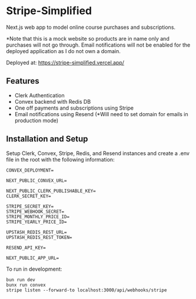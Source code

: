 # Stripe-Simplified

Next.js web app to model online course purchases and subscriptions.

\*Note that this is a mock website so products are in name only and purchases will not go through. Email notifications will not be enabled for the deployed application as I do not own a domain.

Deployed at: https://stripe-simplified.vercel.app/

## Features

- Clerk Authentication
- Convex backend with Redis DB
- One off payments and subscriptions using Stripe
- Email notifications using Resend (\*Will need to set domain for emails in production mode)

## Installation and Setup

Setup Clerk, Convex, Stripe, Redis, and Resend instances and create a .env file in the root with the following information:

```
CONVEX_DEPLOYMENT=

NEXT_PUBLIC_CONVEX_URL=

NEXT_PUBLIC_CLERK_PUBLISHABLE_KEY=
CLERK_SECRET_KEY=

STRIPE_SECRET_KEY=
STRIPE_WEBHOOK_SECRET=
STRIPE_MONTHLY_PRICE_ID=
STRIPE_YEARLY_PRICE_ID=

UPSTASH_REDIS_REST_URL=
UPSTASH_REDIS_REST_TOKEN=

RESEND_API_KEY=

NEXT_PUBLIC_APP_URL=
```

To run in development:

```
bun run dev
bunx run convex
stripe listen --forward-to localhost:3000/api/webhooks/stripe
```
